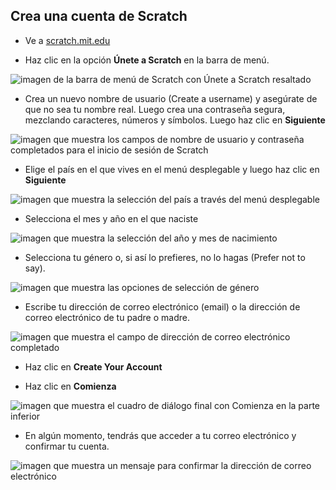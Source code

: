 ## Crea una cuenta de Scratch

- Ve a [scratch.mit.edu](https://scratch.mit.edu)

- Haz clic en la opción **Únete a Scratch** en la barra de menú.

![imagen de la barra de menú de Scratch con Únete a Scratch resaltado](images/join.png)

- Crea un nuevo nombre de usuario (Create a username) y asegúrate de que no sea tu nombre real. Luego crea una contraseña segura, mezclando caracteres, números y símbolos. Luego haz clic en **Siguiente**

![imagen que muestra los campos de nombre de usuario y contraseña completados para el inicio de sesión de Scratch](images/username.png)

- Elige el país en el que vives en el menú desplegable y luego haz clic en **Siguiente**

![imagen que muestra la selección del país a través del menú desplegable](images/country.png)

- Selecciona el mes y año en el que naciste

![imagen que muestra la selección del año y mes de nacimiento](images/age.png)

- Selecciona tu género o, si así lo prefieres, no lo hagas (Prefer not to say).

![imagen que muestra las opciones de selección de género](images/gender.png)

- Escribe tu dirección de correo electrónico (email) o la dirección de correo electrónico de tu padre o madre.

![imagen que muestra el campo de dirección de correo electrónico completado](images/email.png)

- Haz clic en **Create Your Account**

- Haz clic en **Comienza**

![imagen que muestra el cuadro de diálogo final con Comienza en la parte inferior](images/start.png)

- En algún momento, tendrás que acceder a tu correo electrónico y confirmar tu cuenta.

![imagen que muestra un mensaje para confirmar la dirección de correo electrónico](images/confirm.png)
